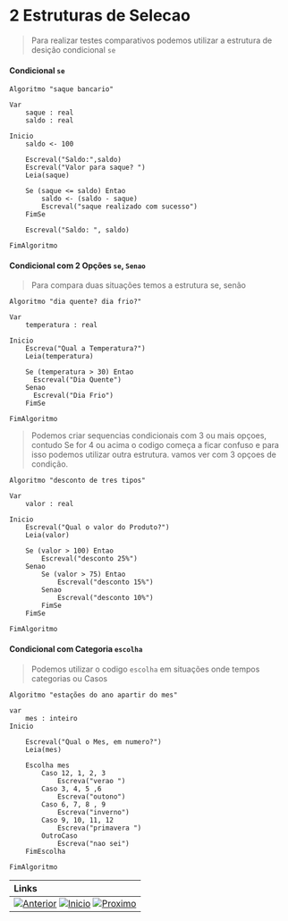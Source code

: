 # 2 Estruturas de Selecao 
> Para realizar testes comparativos podemos utilizar a estrutura de desição condicional `se`
#### Condicional `se`

~~~ alg
Algoritmo "saque bancario"
  
Var
    saque : real
    saldo : real

Inicio
    saldo <- 100

    Escreval("Saldo:",saldo)
    Escreval("Valor para saque? ")
    Leia(saque)

    Se (saque <= saldo) Entao
        saldo <- (saldo - saque)
        Escreval("saque realizado com sucesso")
    FimSe

    Escreval("Saldo: ", saldo)

FimAlgoritmo
~~~

#### Condicional com 2 Opções `se`, `Senao`
> Para compara duas situações temos a estrutura se, senão

~~~ alg
Algoritmo "dia quente? dia frio?"

Var
    temperatura : real

Inicio
    Escreva("Qual a Temperatura?")
    Leia(temperatura)

    Se (temperatura > 30) Entao
      Escreval("Dia Quente")
    Senao 
      Escreval("Dia Frio")
    FimSe

FimAlgoritmo
~~~

> Podemos criar sequencias condicionais com 3 ou mais opçoes, contudo Se for 4 ou acima o codigo começa a ficar confuso e para isso podemos utilizar outra estrutura. vamos ver com 3 opçoes de condição.

~~~ alg
Algoritmo "desconto de tres tipos"

Var
    valor : real

Inicio
    Escreval("Qual o valor do Produto?")
    Leia(valor)

    Se (valor > 100) Entao
        Escreval("desconto 25%")
    Senao
        Se (valor > 75) Entao
            Escreval("desconto 15%")
        Senao
            Escreval("desconto 10%")
        FimSe
    FimSe

FimAlgoritmo
~~~

#### Condicional com Categoria `escolha`

> Podemos utilizar o codigo `escolha` em situações onde tempos categorias ou Casos

~~~ alg
Algoritmo "estações do ano apartir do mes"
  
var
    mes : inteiro
Inicio

    Escreval("Qual o Mes, em numero?")
    Leia(mes)

    Escolha mes
        Caso 12, 1, 2, 3
            Escreva("verao ")
        Caso 3, 4, 5 ,6
            Escreva("outono")
        Caso 6, 7, 8 , 9
            Escreva("inverno")
        Caso 9, 10, 11, 12
            Escreva("primavera ")
        OutroCaso
            Escreva("nao sei")
    FimEscolha

FimAlgoritmo
~~~


|**Links** |   
|:--- |
|[![Anterior](https://img.shields.io/badge/Anterior-D70A53?style=for-the-badge)](../README.md) [![Inicio](https://img.shields.io/badge/Inicio-000000?style=for-the-badge)](../README.md) [![Proximo](https://img.shields.io/badge/Proximo-0078D6?style=for-the-badge)](2.1.md)|